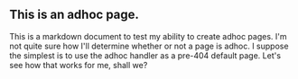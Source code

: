 This is an adhoc page.
----------------------

This is a markdown document to test my ability to create adhoc pages.  I'm not quite sure how I'll determine whether or not a page is adhoc.  I suppose the simplest is to use the adhoc handler as a pre-404 default page.  Let's see how that works for me, shall we?